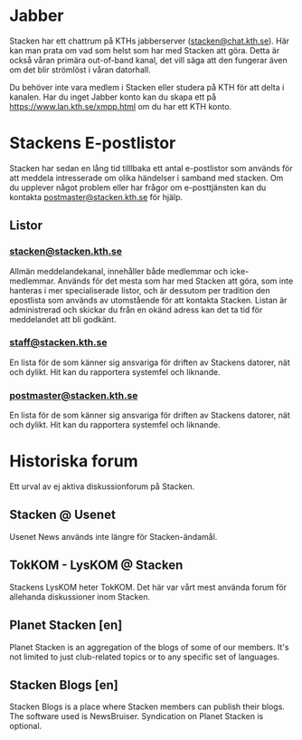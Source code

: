 <!-- 
.. title: Forum
.. slug: forum
.. description:
-->

# Jabber

Stacken har ett chattrum på KTHs jabberserver (stacken@chat.kth.se). Här kan man prata om vad som helst som har med Stacken att göra. Detta är också våran primära out-of-band kanal, det vill säga att den fungerar även om det blir strömlöst i våran datorhall.

Du behöver inte vara medlem i Stacken eller studera på KTH för att delta i kanalen. Har du inget Jabber konto kan du skapa ett på https://www.lan.kth.se/xmpp.html om du har ett KTH konto.

# Stackens E-postlistor

Stacken har sedan en lång tid tilllbaka ett antal e-postlistor som används för att meddela intresserade om olika händelser i samband med stacken. Om du upplever något problem eller har frågor om e-posttjänsten kan du kontakta postmaster@stacken.kth.se för hjälp.

## Listor

### stacken@stacken.kth.se
  
  Allmän meddelandekanal, innehåller både medlemmar och icke-medlemmar. Används för det mesta som har med Stacken att göra, som inte hanteras i mer specialiserade listor, och är dessutom per tradition den epostlista som används av utomstående för att kontakta Stacken. Listan är administrerad och skickar du från en okänd adress kan det ta tid för meddelandet att bli godkänt.

### staff@stacken.kth.se

  En lista för de som känner sig ansvariga för driften av Stackens datorer, nät och dylikt. Hit kan du rapportera systemfel och liknande.

### postmaster@stacken.kth.se

  En lista för de som känner sig ansvariga för driften av Stackens datorer, nät och dylikt. Hit kan du rapportera systemfel och liknande.

# Historiska forum
Ett urval av ej aktiva diskussionforum på Stacken.

## Stacken @ Usenet

Usenet News används inte längre för Stacken-ändamål.

## TokKOM - LysKOM @ Stacken

Stackens LysKOM heter TokKOM. Det här var vårt mest använda forum för allehanda diskussioner inom Stacken.
  
## Planet Stacken [en]

Planet Stacken is an aggregation of the blogs of some of our members. It's not limited to just club-related topics or to any specific set of languages.

## Stacken Blogs [en]

Stacken Blogs is a place where Stacken members can publish their blogs. The software used is NewsBruiser. Syndication on Planet Stacken is optional.

